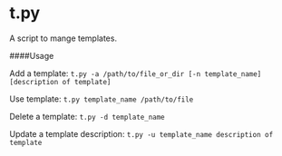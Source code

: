 t.py
====

A script to mange templates.

####Usage

Add a template: `t.py -a /path/to/file_or_dir [-n template_name] [description of template]`

Use template: `t.py template_name /path/to/file`

Delete a template: `t.py -d template_name`

Update a template description: `t.py -u template_name description of template`
